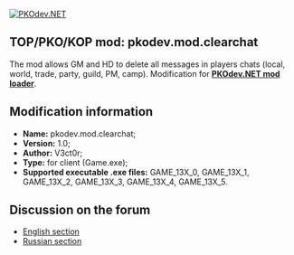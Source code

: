 [![PKOdev.NET](https://a.radikal.ru/a07/2202/b6/64077957c2ec.png "PKOdev.NET")](http://pkodev.net "PKOdev.NET")
## TOP/PKO/KOP mod: pkodev.mod.clearchat
The mod allows GM and HD to delete all messages in players chats (local, world, trade, party, guild, PM, camp). Modification for **[PKOdev.NET mod loader](https://pkodev.net/topic/5757-mod-loading-system-for-server-and-client-pkodevnet-mod-loader/)**.

## Modification information

- **Name:** pkodev.mod.clearchat;
- **Version:** 1.0;
- **Author:** V3ct0r;
- **Type:** for client (Game.exe);
- **Supported executable .exe files:** GAME_13X_0, GAME_13X_1, GAME_13X_2, GAME_13X_3, GAME_13X_4, GAME_13X_5.

## Discussion on the forum

- [English section](https://pkodev.net/topic/6001-cleaning-up-chats/)
- [Russian section](https://pkodev.net/topic/5996-%D0%BE%D1%87%D0%B8%D1%81%D1%82%D0%BA%D0%B0-%D1%87%D0%B0%D1%82%D0%BE%D0%B2/)
